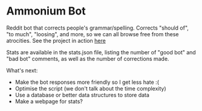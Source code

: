 # Ammonium Bot
Reddit bot that corrects people's grammar/spelling.
Corrects "should of", "to much", "loosing", and more, so we can all browse free from these atrocities.
See the project in action [here](https://www.reddit.com/user/ammonium_bot)

Stats are available in the stats.json file, listing the number of "good bot" and "bad bot" comments, as well as the number of corrections made.

What's next:
- Make the bot responses more friendly so I get less hate :(
- Optimise the script (we don't talk about the time complexity)
- Use a database or better data structures to store data
- Make a webpage for stats?
